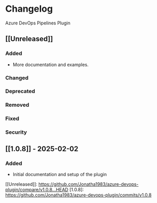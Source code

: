 # Changelog

Azure DevOps Pipelines Plugin

## [[Unreleased]]

### Added

- More documentation and examples.

### Changed

### Deprecated

### Removed

### Fixed

### Security

## [[1.0.8]] - 2025-02-02

### Added

- Initial documentation and setup of the plugin

[[Unreleased]]: https://github.com/Jonatha1983/azure-devops-plugin/compare/v1.0.8...HEAD
[1.0.8]: https://github.com/Jonatha1983/azure-devops-plugin/commits/v1.0.8

